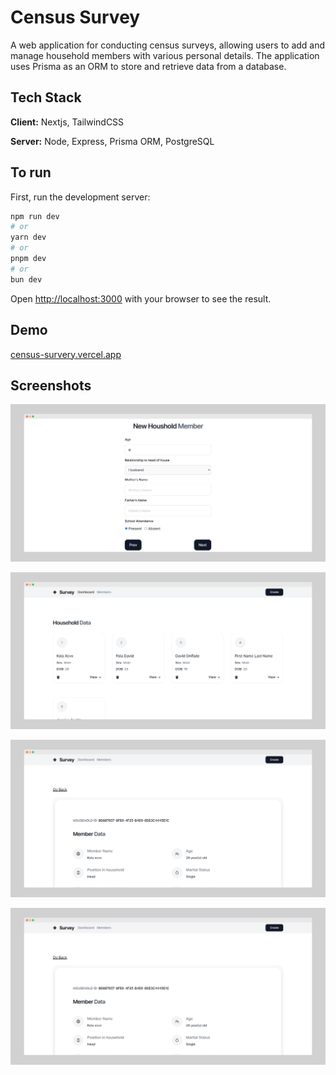 
# Census Survey

A web application for conducting census surveys, allowing users to add and manage household members with various personal details. The application uses Prisma as an ORM to store and retrieve data from a database.


## Tech Stack

**Client:** Nextjs, TailwindCSS

**Server:** Node, Express, Prisma ORM, PostgreSQL


## To run

First, run the development server:

```bash
npm run dev
# or
yarn dev
# or
pnpm dev
# or
bun dev
```

Open [http://localhost:3000](http://localhost:3000) with your browser to see the result. 


## Demo

[census-survery.vercel.app](https://census-survey.vercel.app)


## Screenshots

![Form](https://github.com/Zyzer01/census-survey/blob/main/public/screenshots/census-survey-1.png)

![Dashoboard](https://github.com/Zyzer01/census-survey/blob/main/public/screenshots/census-survey-2.png)

![Members Page](https://github.com/Zyzer01/census-survey/blob/main/public/screenshots/census-survey-4.png)

![Member Data](https://github.com/Zyzer01/census-survey/blob/main/public/screenshots/census-survey-4.png)

